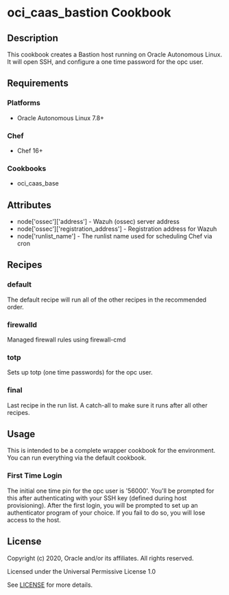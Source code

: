 # oci_caas_bastion Cookbook

## Description
This cookbook creates a Bastion host running on Oracle Autonomous Linux.
It will open SSH, and configure a one time password for the opc user.

## Requirements

### Platforms
* Oracle Autonomous Linux 7.8+

### Chef
* Chef 16+

### Cookbooks
* oci_caas_base

## Attributes
* node['ossec']['address'] - Wazuh (ossec) server address
* node['ossec']['registration_address'] - Registration address for Wazuh
* node['runlist_name'] - The runlist name used for scheduling Chef via cron

## Recipes
### default
The default recipe will run all of the other recipes in the recommended order.

### firewalld
Managed firewall rules using firewall-cmd

### totp
Sets up totp (one time passwords) for the opc user.

### final
Last recipe in the run list. A catch-all to make sure it runs
after all other recipes.

## Usage
This is intended to be a complete wrapper cookbook for the environment. You can run
everything via the default cookbook.

### First Time Login
The initial one time pin for the opc user is '56000'. You'll be prompted for
this after authenticating with your SSH key (defined during host provisioning).
After the first login, you will be prompted to set up an authenticator program
of your choice. If you fail to do so, you will lose access to the host.

## License
Copyright (c) 2020, Oracle and/or its affiliates. All rights reserved.

Licensed under the Universal Permissive License 1.0

See [LICENSE](LICENSE) for more details.
